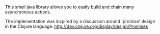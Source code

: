 This small java library allows you to easily build and chain many asynchronous actions.

The implementation was inspired by a discussion around 'promise' design in the Clojure language:
http://dev.clojure.org/display/design/Promises
